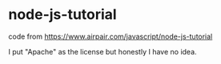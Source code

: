 # node-js-tutorial
code from https://www.airpair.com/javascript/node-js-tutorial

I put "Apache" as the license but honestly I have no idea.
